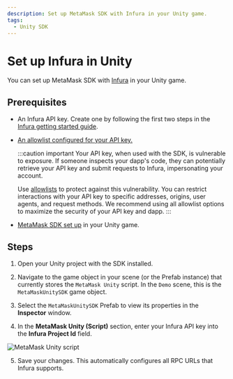 ```yaml
---
description: Set up MetaMask SDK with Infura in your Unity game.
tags:
  - Unity SDK
---
```


# Set up Infura in Unity

You can set up MetaMask SDK with [Infura](https://docs.infura.io/) in
your Unity game.

## Prerequisites

- An Infura API key.
  Create one by following the first two steps in the
  [Infura getting started guide](https://docs.infura.io/getting-started).

- [An allowlist configured for your API key.](https://docs.infura.io/networks/ethereum/how-to/secure-a-project/use-an-allowlist)

  :::caution important
  Your API key, when used with the SDK, is vulnerable to exposure.
  If someone inspects your dapp's code, they can potentially retrieve your API key and submit
  requests to Infura, impersonating your account.

  Use [allowlists](https://docs.infura.io/networks/ethereum/how-to/secure-a-project/use-an-allowlist)
  to protect against this vulnerability.
  You can restrict interactions with your API key to specific addresses, origins, user agents, and request methods.
  We recommend using all allowlist options to maximize the security of your API key and dapp.
  :::

- [MetaMask SDK set up](../../../connect/metamask-sdk/gaming/unity.md) in your Unity game.

## Steps

1. Open your Unity project with the SDK installed.

2. Navigate to the game object in your scene (or the Prefab instance) that currently stores the
   `MetaMask Unity` script.
   In the `Demo` scene, this is the `MetaMaskUnitySDK` game object.

3. Select the `MetaMaskUnitySDK` Prefab to view its properties in the **Inspector** window.

4. In the **MetaMask Unity (Script)** section, enter your Infura API key into the **Infura Project
   Id** field.

<p align="center">

![MetaMask Unity script](../../../assets/unity-infura.png)

</p>

5. Save your changes.
   This automatically configures all RPC URLs that Infura supports.
